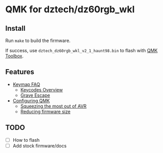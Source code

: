 # QMK for dztech/dz60rgb_wkl

## Install

Run `make` to build the firmware.

If success, use `dztech_dz60rgb_wkl_v2_1_haunt98.bin` to flash with [QMK Toolbox](https://github.com/qmk/qmk_toolbox).

## Features

- [Keymap FAQ](https://github.com/qmk/qmk_firmware/blob/master/docs/faq_keymap.md)
  - [Keycodes Overview](https://github.com/qmk/qmk_firmware/blob/master/docs/keycodes.md)
  - [Grave Escape](https://github.com/qmk/qmk_firmware/blob/master/docs/feature_grave_esc.md)
- [Configuring QMK](https://github.com/qmk/qmk_firmware/blob/master/docs/config_options.md)
  - [Squeezing the most out of AVR](https://github.com/qmk/qmk_firmware/blob/master/docs/squeezing_avr.md)
  - [Reducing firmware size](https://get.vial.today/docs/firmware-size.html)

## TODO

- [ ] How to flash
- [ ] Add stock firmware/docs

